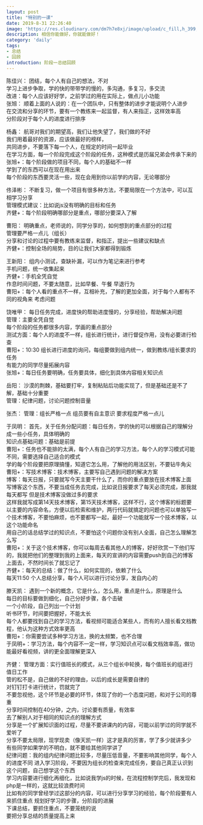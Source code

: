 ```yaml
---
layout: post
title: "特别的一课"
date: 2019-8-31 22:26:40
image: 'https://res.cloudinary.com/dm7h7e8xj/image/upload/c_fill,h_399,w_760/v1501268554/sunrise_ttb9nk.jpg'
description: 相信你能做好，你就能做好！
category: 'daily'
tags:
- 总结
- 回顾
introduction: 阶段一总结回顾
---
```



陈佳兴：
	团结，每个人有自己的想法，不对  
	学习上进步争取，学的快的带带学的慢的，多沟通，多复习，多交流  
	改进：每个人应该好好学，之前学过的用在实际上，做点儿小功能  
张旭：
	顺着上面的人说的：在一个团队中，只有整体的进步才能说明个人进步	  
	在交流和分享的环节，要有一个教练来一起监督，有人来指正，这样效率高  
	分阶段对于每个人的进度进行排序  

杨鑫：
	航哥对我们的期望高，我们让他失望了，我们做的不好  
	我们用着最好的资源，应该做最好的榜样，  
	共同进步，不要落下每一个人，在规定的时间一起毕业  
	在学习方面，每一个阶段完成这个阶段的任务，这种模式是历届兄弟会传承下来的  
	张旭+：每个阶段做的项目不同，每个人的基础不一样  
	学到了的东西可以在现在用出来  
	每个阶段的东西要灵活一些，现在会用到你以前学的内容，无论哪部分  

佟泽彬：
	不断复习，做一个项目有很多种方法，不要局限在一个方法中，可以互相学习分享  
	管理模式建议：比如说js没有明确的目标和任务  
	齐健+：每个阶段明确哪部分是重点，哪部分要深入了解  

曹阳：
	明确重点，老师说的，同学分享的，如何想到的重点部分的过程  
	管理要严格一点儿（组长）  
	分享和讨论的过程中要有教练来监督，和指正，提出一些建议和缺点  
	齐健+：控制全场的局势，目的让我们大家都得到锻炼  

王新阳：
	组内小测试，查缺补漏，可以作为笔记来进行参考  
	手机问题，统一收集起来  
	齐健+：手机全凭自觉  
	作息时间问题，不要太随意，比如早餐、午餐 早退行为  
	曹阳+：每个人看的重点不一样，互相补充，了解的更加全面，对于每个人都有不同的视角来  考虑问题  
	
饶唯甲：
	每日任务完成，进度快的帮助进度慢的，分享经验，帮助解决问题  
	管理：主要全凭自觉  
	每个阶段的任务都很多内容，学画的重点部分  
	测试方面：每个人的进度不一样，组长进行统计，进行督促作用，没有必要进行检查  
	曹阳+：10:30 组长进行进度的询问，每组要做到组内统一，做到教练/组长要求的任务  
	有能力的同学尽量拓展内容  
	张旭+：每日任务要明确，任务要具体，细化到具体内容相关知识点  

岳阳：
	沙漠的荆棘，基础要打牢，复制粘贴后功能实现了，但是基础还是不了解，基础十分重要  
	管理：纪律问题，讨论问题控制音量  

张杰：
	管理：组长严格一点 组员要有自主意识 要求程度严格一点儿  

于凤明：
	首先，关于任务分配问题：每日任务，学的快的可以根据自己的理解分成一些小任务，具体明确的  
	知识点基础问题：基础是前提  
	曹阳+：任务也不能排的太满，每个人有自己的学习方法，每个人的学习模式可能不同，需要选择自己适合的模式  
	学的每个阶段要把原理搞懂，知道它怎么用，了解他的用法区别，不要钻牛角尖  
	曹阳+：写技术博客：技术博客，主要写自己遇到问题的解决方案  
	博客：每天日报，只要就写今天主要干什么了，而你的重点要放在技术博客上面  
	写博客这个东西，不要当成任务去完成，比如说日报要求了每天必须完成，那我就每天都写
	但是技术博客没做过多的要求  
	这样我就写成第14天技术博客，第15天技术博客，这样不行，这个博客的标题要以主要的内容命名，方便以后检索和维护，两行代码就搞定的问题也可以单独写一个技术博客，不要怕麻烦，也不要都写一起，最好一个功能就写一个技术博客，以这个功能命名  
	用自己的话总结学过的知识点，不要怕这个问题你没有别人全面，自己怎么理解怎么写  
	曹阳+：关于这个技术博客，你可以每周去看其他人的博客，好好欣赏一下他们写的，我就把他们的整理到我的上面来，每天的宣讲的内容需要push到自己的博客上面去，不然时间长了就忘记了  
	齐健+：每天的总结：做了什么，如何实现的，依赖了什么  
	每天11:50 个人总结分享，每个人可以进行讨论分享，发自内心的

滕天凯：
	遇到一个新的概念，它是什么，怎么用，重点是什么，原理是什么	 
	每日的目标要做到细化，自己分好步骤，各个击破  
	一个小阶段，自己列出一个计划  
	听书环节，时间要把握好，不能太长   
	每个人都要找到自己的学习方法，看视频可能适合某些人，而有的人擅长看文档教程，他认为这种方式效率更高  
	曹阳+：你需要尝试多种学习方法，换的太频繁，也不合理  
	于凤明+：学习方法，每个内容不一定一样，学习知识点可以看文档效率高，做功能最好看视频，讲的更全面理解更深入  

齐健：
	管理方面：实行值班长的模式，从三个组长中轮换，每个值班长的组进行值日工作  
	管的松不是，自己做的不好的理由，以后的成长是需要自律的  
	对钉钉打卡进行统计，罚就完了  
	不要忽视他，这个环节是必要的环节，体现了你的一个态度问题，和对于公司的尊重  
	分享时间控制在40分钟，之内，讨论要有质量，有效率  
	去了解别人对于相同的知识点的理解方式  
	分享是一个扩展知识面的过程，尽量不要讲课内的内容，可能以前学过的同学就不爱听了  
	分享不要太局限，现学现卖（像天凯一样）这才是真的厉害，学了多少就讲多少  
	有些同学如果学的不明白，就不要给其他同学讲了  
	纪律问题：我的组内纪律问题比较多，尽量压低音量，不要影响其他同学，每个人的进度不同
	进入学习阶段，不要因为组长的检查来完成任务，要自己真正认识到这个问题，自己想学这个东西  
	学习内容要进行细化再细化，比如说我学js的时候，在流程控制学完后，我发现和php是一样的，这就比较浪费时间  
	比如有的同学曾经学过这部分的内容，可以进行分享学习的经验，每个阶段要有人来抓住重点
	规划好学习的步骤，分阶段的进展  
	下课总结，要抓住重点，不要笼统的说   
	要把分享总结的质量提高上来  
